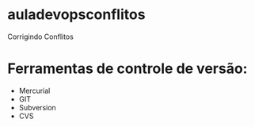 # auladevopsconflitos
Corrigindo Conflitos

# Ferramentas de controle de versão:

* Mercurial
* GIT
* Subversion
* CVS
